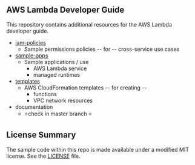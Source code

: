 ## AWS Lambda Developer Guide

This repository contains additional resources for the AWS Lambda developer guide.

- [iam-policies](./iam-policies)
  - Sample permissions policies -- for -- cross-service use cases
- [sample-apps](./sample-apps)
  - Sample applications / use
    - AWS Lambda service
    - managed runtimes
- [templates](./templates)
  - AWS CloudFormation templates -- for creating --
    - functions
    - VPC network resources
- documentation
  - ⭐️check in master branch ⭐️

## License Summary

The sample code within this repo is made available under a modified MIT license. See the [LICENSE](./LICENSE) file.
